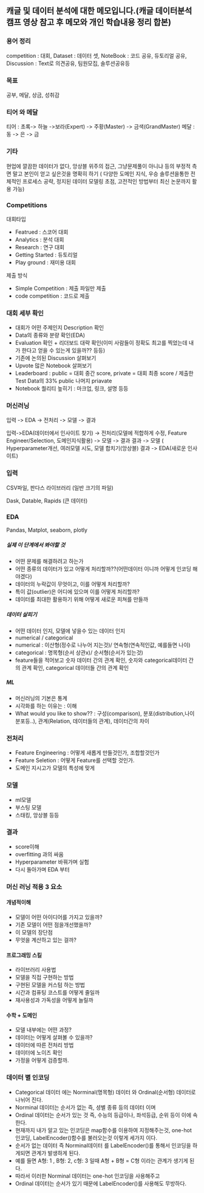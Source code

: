 ## 캐글 및 데이터 분석에 대한 메모입니다.(캐글 데이터분석캠프 영상 참고 후 메모와 개인 학습내용 정리 합본)

### 용어 정리
competition : 대회, Dataset : 데이터 셋, NoteBook : 코드 공유, 듀토리얼 공유, Discussion : Text로 의견공유, 팀원모집, 솔루션공유등

### 목표
공부, 메달, 상금, 성취감

### 티어 와 메달
티어 : 초록-> 하늘 ->보라(Expert) -> 주황(Master) -> 금색(GrandMaster)
메달 : 동 -> 은 -> 금

### 기타
현업에 깔끔한 데이터가 없다, 앙상블 위주의 접근, 그냥문제풀이 아니냐 등의 부정적 측면 말고
본인이 얻고 싶은것을 명확히 하기 ( 다양한 도메인 지식, 우승 솔루션을통한 전체적인 프로세스 공략, 정지된 데이터 모델링 초점, 고전적인 방법부터
최신 논문까지 활용 가능)

### Competitions

대회타입 
* Featrued : 스코어 대회
* Analytics : 분석 대회
* Research : 연구 대회
* Getting Started : 듀토리얼
* Play ground : 재미용 대회

제출 방식
* Simple Competition : 제출 파일만 제출
* code competition : 코드로 제출

### 대회 세부 확인
* 대회가 어떤 주제인지 Description 확인
* Data의 종류와 분량 확인(EDA)
* Evaluation 확인 + 리더보드 대략 확인(이미 사람들이 정확도 최고를 찍었는데 내가 한다고 얻을 수 있는게 있을까?? 등등)
* 기존에 논의된 Discussion 살펴보기
* Upvote 많은 Notebook 살펴보기
* Leaderboard : public = 대회 중간 score, private = 대회 최종 score / 제출한 Test Data의 33% public 나머지 priavate
* Notebook 퀄리티 높히기 : 마크업, 링크, 설명 등등


### 머신러닝

입력 -> EDA -> 전처리 -> 모델 -> 결과
      
입력->EDA(데이터에서 인사이트 찾기) -> 전처리(모델에 적합하게 수정, Feature Engineer/Selection, 도메인지식활용) -> 모델 -> 결과
결과 -> 모델 ( Hyperparameter개선, 여러모델 시도, 모델 합치기(앙상블)
결과 -> EDA(새로운 인사이트)

### 입력
CSV파일, 판다스 라이브러리 (일반 크기의 파일)

Dask, Datable, Rapids (큰 데이터)

### EDA
Pandas, Matplot, seaborn, plotly

##### 실제 이 단계에서 봐야할 것
* 어떤 문제를 해결하려고 하는가
* 어떤 종류의 데이터가 있고 어떻게 처리할까??(어떤데이터 이니까 어떻게 인코딩 해야겠다)
* 데이터의 누락값이 무엇이고, 이를 어떻게 처리할까?
* 특이 값(outlier)은 어디에 있으며 이를 어떻게 처리할까?
* 데이터를 최대한 활용하기 위해 어떻게 새로운 피쳐를 만들까

##### 데이터 살피기
* 어떤 데이터 인지, 모델에 넣을수 있는 데이터 인지
* numerical / categorical
* numerical : 이산형(정수로 나누어 지는것)/ 연속형(연속적인값, 예를들면 나이)
* categorical : 명목형(순서 상관x)/ 순서형(순서가 있는것)
* feature들을 적어보고 숫자 데이터 간의 관계 확인, 숫자와 categorical데이터 간의 관계 확인, categorical 데이터들 간의 관계 확인

##### ML 
* 머신러닝의 기본은 통계 
* 시각화를 하는 이유는 : 이해
* What would you like to show?? : 구성(comparison), 분포(distribution,나이분포등..), 관계(Relation, 데이터들의 관계), 데이터간의 차이

### 전처리
* Feature Engineering : 어떻게 새롭게 만들것인가, 조합할것인가
* Feature Seletion : 어떻게 Feature를 선택할 것인가.
* 도메인 지시고가 모델의 특성에 맞게

### 모델
* ml모델
* 부스팅 모델
* 스태킹, 앙상블 등등

### 결과
* score이해
* overfitting 과의 싸움
* Hyperparameter 바꿔가며 실험
* 다시 돌아가며 EDA 부터 

### 머신 러닝 적용 3 요소

#### 개념적이해
* 모델이 어떤 아이디어를 가지고 있을까?
* 기존 모델이 어떤 점을개선했을까?
* 이 모델의 장단점
* 무엇을 계산하고 있는 걸까?

#### 프로그래밍 스킬
* 라이브러리 사용법
* 모델을 직접 구현하는 방법
* 구현된 모델을 커스텀 하는 방법
* 시간과 컴퓨팅 코스트를 어떻게 줄일까
* 재사용성과 가독성을 어떻게 늘릴까

#### 수학 + 도메인
* 모델 내부에는 어떤 과정?
* 데이터는 어떻게 살펴볼 수 있을까?
* 데이터에 따른 전처리 방법
* 데이터에 노이즈 확인
* 가정을 어떻게 검증할까.

### 데이터 별 인코딩

* Categorical 데이터 에는 Norminal(명목형) 데이터 와 Ordinal(순서형) 데이터로 나뉘어 진다.
* Norminal 데이터는 순서가 없는 즉, 셩별 종류 등의 데이터 이며
* Ordinal 데이터는 순서가 있는 것 즉, 수능의 등급이나, 좌석등급, 순위 등이 이에 속한다.
* 현재까지 내가 알고 있는 인코딩은 map함수를 이용하여 지정해주는것, one-hot 인코딩, LabelEncoder()함수를 불러오는것 이렇게 세가지 이다.
* 순서가 없는 데이터 즉 Norminal데이터 를 LabelEncoder()를 통해서 인코딩을 하게되면 관계가 발생하게 된다.
* 예를 들면 A형: 1 , B형: 2, c형: 3 일때 A형 + B형 = C형 이라는 관계가 생기게 된다.
* 따라서 이러한 Norminal 데이터는 one-hot 인코딩을 사용해주고
* Ordinal 데이터는 순서가 있기 때문에 LabelEncoder()를 사용해도 무방하다.
